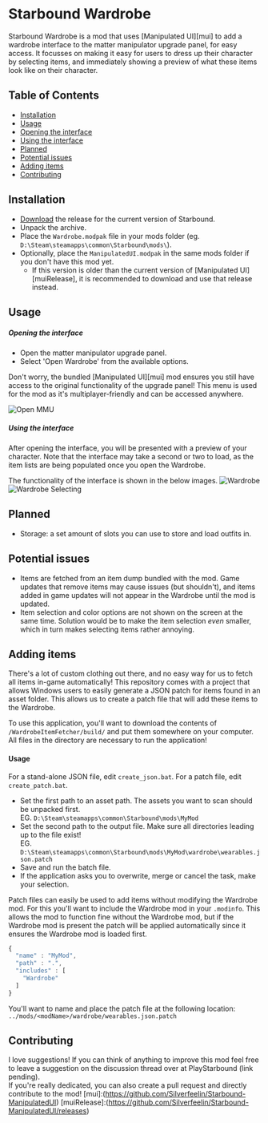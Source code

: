 # Starbound Wardrobe
Starbound Wardrobe is a mod that uses [Manipulated UI][mui] to add a wardrobe interface to the matter manipulator upgrade panel, for easy access. It focusses on making it easy for users to dress up their character by selecting items, and immediately showing a preview of what these items look like on their character.

## Table of Contents
- [Installation](#installation)
- [Usage](#usage)
 - [Opening the interface](#opening-the-interface)
 - [Using the interface](#using-the-interface)
- [Planned](#planned)
- [Potential issues](#potential-issues)
- [Adding items](#adding-items)
- [Contributing](#contributing)

## Installation
* [Download](https://github.com/Silverfeelin/Starbound-Wardrobe/releases) the release for the current version of Starbound.
* Unpack the archive.
* Place the `Wardrobe.modpak` file in your mods folder (eg. `D:\Steam\steamapps\common\Starbound\mods\`).
* Optionally, place the `ManipulatedUI.modpak` in the same mods folder if you don't have this mod yet.
  * If this version is older than the current version of [Manipulated UI][muiRelease], it is recommended to download and use that release instead.

## Usage
##### Opening the interface
* Open the matter manipulator upgrade panel.
* Select 'Open Wardrobe' from the available options.

Don't worry, the bundled [Manipulated UI][mui] mod ensures you still have access to the original functionality of the upgrade panel! This menu is used for the mod as it's multiplayer-friendly and can be accessed anywhere.

![Open MMU](https://raw.githubusercontent.com/Silverfeelin/Starbound-Wardrobe/master/readme/openInterface.png "Open the matter manipulator upgrade panel")

##### Using the interface
After opening the interface, you will be presented with a preview of your character. Note that the interface may take a second or two to load, as the item lists are being populated once you open the Wardrobe.

The functionality of the interface is shown in the below images.
![Wardrobe](https://raw.githubusercontent.com/Silverfeelin/Starbound-Wardrobe/master/readme/wardrobe.png "Wardrobe interface")
![Wardrobe Selecting](https://raw.githubusercontent.com/Silverfeelin/Starbound-Wardrobe/master/readme/wardrobeSelecting.png "Selecting items")

## Planned
* Storage: a set amount of slots you can use to store and load outfits in.

## Potential issues
* Items are fetched from an item dump bundled with the mod. Game updates that remove items may cause issues (but shouldn't), and items added in game updates will not appear in the Wardrobe until the mod is updated.
* Item selection and color options are not shown on the screen at the same time. Solution would be to make the item selection *even* smaller, which in turn makes selecting items rather annoying.

## Adding items
There's a lot of custom clothing out there, and no easy way for us to fetch all items in-game automatically! This repository comes with a project that allows Windows users to easily generate a JSON patch for items found in an asset folder. This allows us to create a patch file that will add these items to the Wardrobe.

To use this application, you'll want to download the contents of `/WardrobeItemFetcher/build/` and put them somewhere on your computer. All files in the directory are necessary to run the application!

#### Usage
For a stand-alone JSON file, edit `create_json.bat`. For a patch file, edit `create_patch.bat`.
* Set the first path to an asset path. The assets you want to scan should be unpacked first.  
EG. `D:\Steam\steamapps\common\Starbound\mods\MyMod`
* Set the second path to the output file. Make sure all directories leading up to the file exist!  
EG. `D:\Steam\steamapps\common\Starbound\mods\MyMod\wardrobe\wearables.json.patch`
* Save and run the batch file.
* If the application asks you to overwrite, merge or cancel the task, make your selection.

Patch files can easily be used to add items without modifying the Wardrobe mod. For this you'll want to include the Wardrobe mod in your `.modinfo`. This allows the mod to function fine without the Wardrobe mod, but if the Wardrobe mod is present the patch will be applied automatically since it ensures the Wardrobe mod is loaded first.
```javascript
{
  "name" : "MyMod",
  "path" : ".",
  "includes" : [
    "Wardrobe"
  ]
}
```
You'll want to name and place the patch file at the following location:  
`../mods/<modName>/wardrobe/wearables.json.patch`

## Contributing
I love suggestions! If you can think of anything to improve this mod feel free to leave a suggestion on the discussion thread over at PlayStarbound (link pending).  
If you're really dedicated, you can also create a pull request and directly contribute to the mod!
[mui]:(https://github.com/Silverfeelin/Starbound-ManipulatedUI)
[muiRelease]:(https://github.com/Silverfeelin/Starbound-ManipulatedUI/releases)
